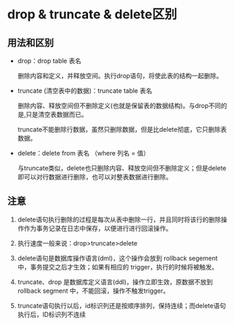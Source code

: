# drop & truncate & delete区别

## 用法和区别

* drop：drop table 表名

  删除内容和定义，并释放空间。执行drop语句，将使此表的结构一起删除。

* truncate (清空表中的数据)：truncate table 表名

  删除内容、释放空间但不删除定义(也就是保留表的数据结构)。与drop不同的是,只是清空表数据而已。

  truncate不能删除行数据，虽然只删除数据，但是比delete彻底，它只删除表数据。

* delete：delete from 表名 （where 列名 = 值）

  与truncate类似，delete也只删除内容、释放空间但不删除定义；但是delete即可以对行数据进行删除，也可以对整表数据进行删除。

## 注意

1. delete语句执行删除的过程是每次从表中删除一行，并且同时将该行的删除操作作为事务记录在日志中保存，以便进行进行回滚操作。
   
2. 执行速度一般来说：drop>truncate>delete
   
3. delete语句是数据库操作语言(dml)，这个操作会放到 rollback segement 中，事务提交之后才生效；如果有相应的 trigger，执行的时候将被触发。
   
4. truncate、drop 是数据库定义语言(ddl)，操作立即生效，原数据不放到 rollback segment 中，不能回滚，操作不触发trigger。
   
5. truncate语句执行以后，id标识列还是按顺序排列，保持连续；而delete语句执行后，ID标识列不连续
